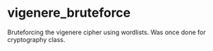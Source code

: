 # vigenere_bruteforce

Bruteforcing the vigenere cipher using wordlists. Was once done for cryptography class.
